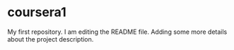 # coursera1
My first repository.
I am editing the README file. Adding some more details about the project description.
